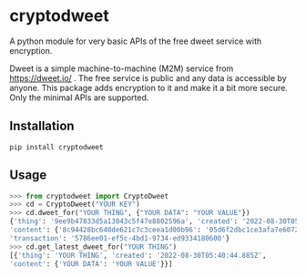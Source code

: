# cryptodweet

A python module for very basic APIs of the free dweet service with encryption.

Dweet is a simple machine-to-machine (M2M) service from https://dweet.io/ .
The free service is public and any data is accessible by anyone.
This package adds encryption to it and make it a bit more secure.
Only the minimal APIs are supported.

## Installation

`pip install cryptodweet`

## Usage

```python
>>> from cryptodweet import CryptoDweet
>>> cd = CryptoDweet("YOUR KEY")
>>> cd.dweet_for("YOUR THING", {"YOUR DATA": "YOUR VALUE"})
{'thing': '9ee9b47833d5a13043c5f47e8802596a', 'created': '2022-08-30T05:40:44.885Z',
'content': {'8c94428bc640de621c7c3ceea1d00b96': '05d6f2dbc1ce3afa7e6072c0c4c6f6a7'},
'transaction': '5786ee01-ef5c-4bd1-9734-ed9334180600'}
>>> cd.get_latest_dweet_for("YOUR THING")
[{'thing': 'YOUR THING', 'created': '2022-08-30T05:40:44.885Z',
'content': {'YOUR DATA': 'YOUR VALUE'}}]
```
